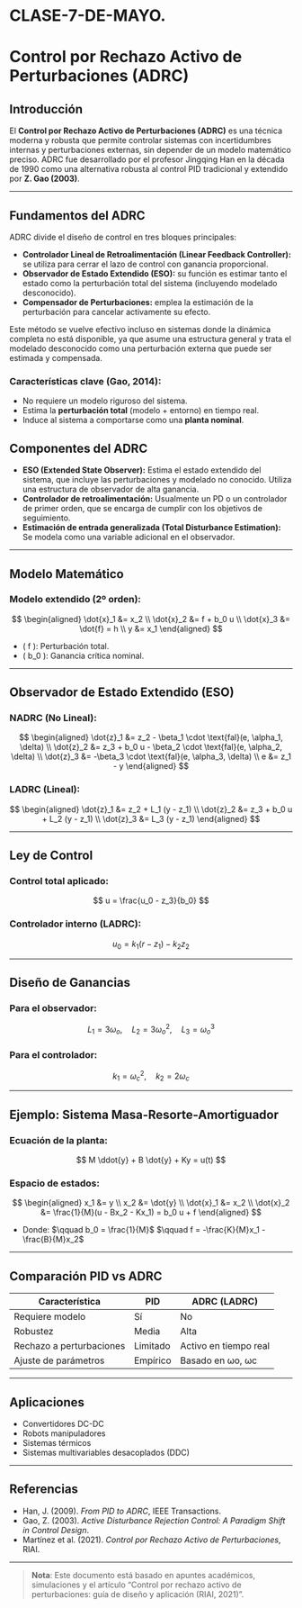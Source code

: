 # CLASE-7-DE-MAYO.
# Control por Rechazo Activo de Perturbaciones (ADRC)

## Introducción

El **Control por Rechazo Activo de Perturbaciones (ADRC)** es una técnica moderna y robusta que permite controlar sistemas con incertidumbres internas y perturbaciones externas, sin depender de un modelo matemático preciso. ADRC fue desarrollado por el profesor Jingqing Han en la década de 1990 como una alternativa robusta al control PID tradicional y extendido por **Z. Gao (2003)**.

---

## Fundamentos del ADRC
ADRC divide el diseño de control en tres bloques principales:

* **Controlador Lineal de Retroalimentación (Linear Feedback Controller):** se utiliza para cerrar el lazo de control con ganancia proporcional.
* **Observador de Estado Extendido (ESO):** su función es estimar tanto el estado como la perturbación total del sistema (incluyendo modelado desconocido).
* **Compensador de Perturbaciones:** emplea la estimación de la perturbación para cancelar activamente su efecto.

Este método se vuelve efectivo incluso en sistemas donde la dinámica completa no está disponible, ya que asume una estructura general y trata el modelado desconocido como una perturbación externa que puede ser estimada y compensada.
### Características clave (Gao, 2014):
- No requiere un modelo riguroso del sistema.
- Estima la **perturbación total** (modelo + entorno) en tiempo real.
- Induce al sistema a comportarse como una **planta nominal**.

## Componentes del ADRC

* **ESO (Extended State Observer):** Estima el estado extendido del sistema, que incluye las perturbaciones y modelado no conocido. Utiliza una estructura de observador de alta ganancia.
* **Controlador de retroalimentación:** Usualmente un PD o un controlador de primer orden, que se encarga de cumplir con los objetivos de seguimiento.
* **Estimación de entrada generalizada (Total Disturbance Estimation):** Se modela como una variable adicional en el observador.
---

## Modelo Matemático

### Modelo extendido (2º orden):

$$
\begin{aligned}
\dot{x}_1 &= x_2 \\
\dot{x}_2 &= f + b_0 u \\
\dot{x}_3 &= \dot{f} = h \\
y &= x_1
\end{aligned}
$$

- \( f \): Perturbación total.
- \( b_0 \): Ganancia crítica nominal.

---

## Observador de Estado Extendido (ESO)

### NADRC (No Lineal):
$$
\begin{aligned}
\dot{z}_1 &= z_2 - \beta_1 \cdot \text{fal}(e, \alpha_1, \delta) \\
\dot{z}_2 &= z_3 + b_0 u - \beta_2 \cdot \text{fal}(e, \alpha_2, \delta) \\
\dot{z}_3 &= -\beta_3 \cdot \text{fal}(e, \alpha_3, \delta) \\
e &= z_1 - y
\end{aligned}
$$

### LADRC (Lineal):
$$
\begin{aligned}
\dot{z}_1 &= z_2 + L_1 (y - z_1) \\
\dot{z}_2 &= z_3 + b_0 u + L_2 (y - z_1) \\
\dot{z}_3 &= L_3 (y - z_1)
\end{aligned}
$$

---

## Ley de Control

### Control total aplicado:
$$
u = \frac{u_0 - z_3}{b_0}
$$

### Controlador interno (LADRC):
$$
u_0 = k_1 (r - z_1) - k_2 z_2
$$

---

## Diseño de Ganancias

### Para el observador:
$$
L_1 = 3\omega_o, \quad L_2 = 3\omega_o^2, \quad L_3 = \omega_o^3
$$

### Para el controlador:
$$
k_1 = \omega_c^2, \quad k_2 = 2\omega_c
$$

---

## Ejemplo: Sistema Masa-Resorte-Amortiguador

### Ecuación de la planta:
$$
M \ddot{y} + B \dot{y} + Ky = u(t)
$$

### Espacio de estados:
$$
\begin{aligned}
x_1 &= y \\
x_2 &= \dot{y} \\
\dot{x}_1 &= x_2 \\
\dot{x}_2 &= \frac{1}{M}(u - Bx_2 - Kx_1) = b_0 u + f
\end{aligned}
$$

* Donde:
  $\qquad b_0 = \frac{1}{M}$
  $\qquad f = -\frac{K}{M}x_1 - \frac{B}{M}x_2$
---

## Comparación PID vs ADRC

| Característica     | PID     | ADRC (LADRC) |
|--------------------|---------|--------------|
| Requiere modelo    | Sí      | No           |
| Robustez           | Media   | Alta         |
| Rechazo a perturbaciones | Limitado | Activo en tiempo real |
| Ajuste de parámetros | Empírico | Basado en ωo, ωc |

---

## Aplicaciones

- Convertidores DC-DC
- Robots manipuladores
- Sistemas térmicos
- Sistemas multivariables desacoplados (DDC)

---

## Referencias

- Han, J. (2009). *From PID to ADRC*, IEEE Transactions.
- Gao, Z. (2003). *Active Disturbance Rejection Control: A Paradigm Shift in Control Design*.
- Martínez et al. (2021). *Control por Rechazo Activo de Perturbaciones*, RIAI.

---

> **Nota**: Este documento está basado en apuntes académicos, simulaciones y el artículo “Control por rechazo activo de perturbaciones: guía de diseño y aplicación (RIAI, 2021)”.
